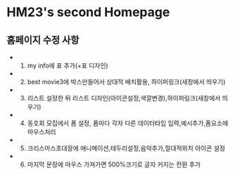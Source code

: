 # HM23's second Homepage
## 홈페이지 수정 사항
- 1. my info에 표 추가(+표 디자인)
- 2. best movie3에 박스만들어서 상대적 배치활용, 하이퍼링크(새창에서 띄우기)
- 3. 리스트 설정한 뒤 리스트 디자인(아이콘설정,색깔변경),하이퍼링크(새창에서 띄우기)
- 4. 동호회 모집에서 폼 설정, 폼마다 각자 다른 데이터타입 입력,예시추가,폼요소에 마우스처리
- 5. 크리스마스초대장에 애니메이션,테두리설정,음악추가,절대적위치 아이콘 설정
- 6. 마지막 문장에 마우스 가져가면 500%크기로 글자 커지는 전환 추가
